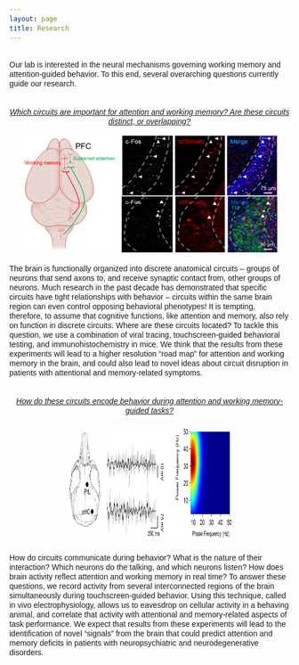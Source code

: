```yaml
---
layout: page
title: Research
---
```

<br>
<div style="text-align:left"><span style="font-family: 'Arial';">Our lab is interested in the neural mechanisms governing working memory and attention-guided behavior. To this end, several overarching questions currently guide our research.</span></div>
<br><br>
<div style="text-align:center"><span style="font-family: 'Arial';"><i><u>Which circuits are important for attention and working memory? Are these circuits distinct, or overlapping?</u></i></span></div><br>
<div style="text-align:center"><img src="/Brain_Schematic.png" width="180" height="210"><img src="/Histology.png" width = "280" height="210"></div><br>
<div style="text-align:left"><span style="font-family: 'Arial';">The brain is functionally organized into discrete anatomical circuits – groups of neurons that send axons to, and receive synaptic contact from, other groups of neurons. Much research in the past decade has demonstrated that specific circuits have tight relationships with behavior – circuits within the same brain region can even control opposing behavioral phenotypes! It is tempting, therefore, to assume that cognitive functions, like attention and memory, also rely on function in discrete circuits. Where are these circuits located? To tackle this question, we use a combination of viral tracing, touchscreen-guided behavioral testing, and immunohistochemistry in mice. We think that the results from these experiments will lead to a higher resolution “road map” for attention and working memory in the brain, and could also lead to novel ideas about circuit disruption in patients with attentional and memory-related symptoms.</span></div>
<br><br>
<div style="text-align:center"><span style="font-family: 'Arial';"><i><u>How do these circuits encode behavior during attention and working memory-guided tasks?</u></i></span></div><br>
<div style="text-align:center"><img src="/images/Picture1.png" width="300" height="210"></div><br>
<div style="text-align:left"><span style="font-family: 'Arial';">How do circuits communicate during behavior? What is the nature of their interaction? Which neurons do the talking, and which neurons listen? How does brain activity reflect attention and working memory in real time? To answer these questions, we record activity from several interconnected regions of the brain simultaneously during touchscreen-guided behavior. Using this technique, called in vivo electrophysiology, allows us to eavesdrop on cellular activity in a behaving animal, and correlate that activity with attentional and memory-related aspects of task performance. We expect that results from these experiments will lead to the identification of novel “signals” from the brain that could predict attention and memory deficits in patients with neuropsychiatric and neurodegenerative disorders.</span></div>
